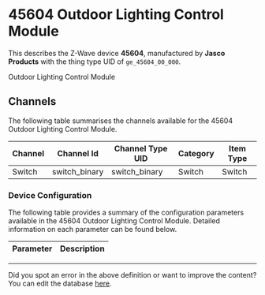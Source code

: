 
# 45604 Outdoor Lighting Control Module

This describes the Z-Wave device **45604**, manufactured by **Jasco Products** with the thing type UID of ```ge_45604_00_000```. 

Outdoor Lighting Control Module

## Channels
The following table summarises the channels available for the 45604 Outdoor Lighting Control Module.

| Channel | Channel Id | Channel Type UID | Category | Item Type |
|---------|------------|------------------|----------|-----------|
| Switch | switch_binary | switch_binary | Switch | Switch |




### Device Configuration
The following table provides a summary of the configuration parameters available in the 45604 Outdoor Lighting Control Module.
Detailed information on each parameter can be found below.

| Parameter   | Description |
|-------------|-------------|




---

Did you spot an error in the above definition or want to improve the content?
You can edit the database [here](http://www.cd-jackson.com/index.php/zwave/zwave-device-database/zwave-device-list/devicesummary/47).

